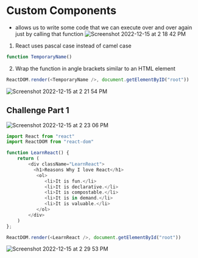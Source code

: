 # Custom Components

- allows us to write some code that we can execute over and over again just by calling that function
![Screenshot 2022-12-15 at 2 18 42 PM](https://user-images.githubusercontent.com/89284873/207958623-9c436c13-c428-405b-b75e-c3777cba7f00.png)

1. React uses pascal case instead of camel case
```js
function TemporaryName() 
```
2. Wrap the function in angle brackets similar to an HTML element
```js
ReactDOM.render(<TemporaryName />, document.getElementByID("root"))
```

![Screenshot 2022-12-15 at 2 21 54 PM](https://user-images.githubusercontent.com/89284873/207959183-c6b0ae3e-8abf-4f34-bf77-ba06a69e439b.png)

## Challenge Part 1

![Screenshot 2022-12-15 at 2 23 06 PM](https://user-images.githubusercontent.com/89284873/207959381-348cf09f-ad9f-41d0-9fd4-3c6974b46afb.png)

```js
import React from "react"
import ReactDOM from "react-dom"

function LearnReact() {
    return (
        <div className="LearnReact">
          <h1>Reasons Why I love React</h1>
           <ol>
              <li>It is fun.</li>
              <li>It is declarative.</li>
              <li>It is compostable.</li>
              <li>It is in demand.</li>
              <li>It is valuable.</li>
           </ol>
        </div>
    )
};

ReactDOM.render(<LearnReact />, document.getElementById("root"))
```

![Screenshot 2022-12-15 at 2 29 53 PM](https://user-images.githubusercontent.com/89284873/207960632-f84db002-f282-4085-94e3-bbad64a704d2.png)

